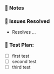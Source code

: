 ### :memo: Notes
<!--
DEV BRANCHES
- Add the label "Dev Branch 🫒" on the right if this is a development branch.
BUILD TARGETS
Make sure to add "(to build)..." labels on the right for any products needed to build.
If you have special build steps, add a section for that and mark with the (to build) special build steps label.
-->

### :tada: Issues Resolved
<!-- Comment: For any issues that are resolved by this changeset (i.e. that are finished/closed when this is live/mainlined), use "- Resolves #XXXX" to link them below (this is special Github syntax, wording matters).  If you bring additional issues in, you can add them to the comment in the same format later, or use the Development menu on the right hand side to mark -->
- Resolves ...

### :test_tube: **Test Plan:**
<!-- What steps are needed to be confident this change is still working? Try to be specific to help the QA process. -->
- [ ] first test
- [ ] second test
- [ ] third test